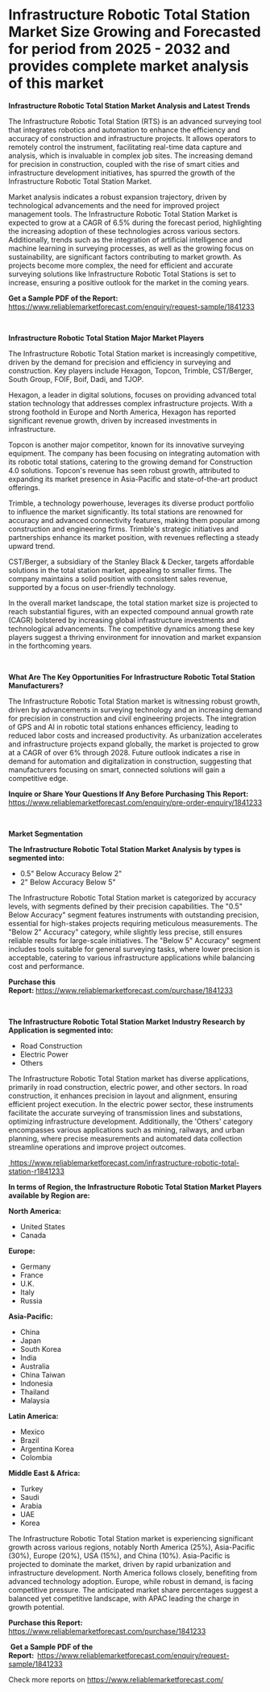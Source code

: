 <p><h1>Infrastructure Robotic Total Station Market Size Growing and Forecasted for period from 2025 - 2032 and provides complete market analysis of this market</h1></p><p><strong>Infrastructure Robotic Total Station Market Analysis and Latest Trends</strong></p>
<p><p>The Infrastructure Robotic Total Station (RTS) is an advanced surveying tool that integrates robotics and automation to enhance the efficiency and accuracy of construction and infrastructure projects. It allows operators to remotely control the instrument, facilitating real-time data capture and analysis, which is invaluable in complex job sites. The increasing demand for precision in construction, coupled with the rise of smart cities and infrastructure development initiatives, has spurred the growth of the Infrastructure Robotic Total Station Market.</p><p>Market analysis indicates a robust expansion trajectory, driven by technological advancements and the need for improved project management tools. The Infrastructure Robotic Total Station Market is expected to grow at a CAGR of 6.5% during the forecast period, highlighting the increasing adoption of these technologies across various sectors. Additionally, trends such as the integration of artificial intelligence and machine learning in surveying processes, as well as the growing focus on sustainability, are significant factors contributing to market growth. As projects become more complex, the need for efficient and accurate surveying solutions like Infrastructure Robotic Total Stations is set to increase, ensuring a positive outlook for the market in the coming years.</p></p>
<p><strong>Get a Sample PDF of the Report:&nbsp;</strong> <a href="https://www.reliablemarketforecast.com/enquiry/request-sample/1841233?utm_campaign=3225&utm_medium=2&utm_source=Github&utm_content=ia&utm_term=12042025&utm_id=infrastructure-robotic-total-station">https://www.reliablemarketforecast.com/enquiry/request-sample/1841233</a></p>
<p>&nbsp;</p>
<p><strong>Infrastructure Robotic Total Station Major Market Players</strong></p>
<p><p>The Infrastructure Robotic Total Station market is increasingly competitive, driven by the demand for precision and efficiency in surveying and construction. Key players include Hexagon, Topcon, Trimble, CST/Berger, South Group, FOIF, Boif, Dadi, and TJOP. </p><p>Hexagon, a leader in digital solutions, focuses on providing advanced total station technology that addresses complex infrastructure projects. With a strong foothold in Europe and North America, Hexagon has reported significant revenue growth, driven by increased investments in infrastructure.</p><p>Topcon is another major competitor, known for its innovative surveying equipment. The company has been focusing on integrating automation with its robotic total stations, catering to the growing demand for Construction 4.0 solutions. Topcon's revenue has seen robust growth, attributed to expanding its market presence in Asia-Pacific and state-of-the-art product offerings.</p><p>Trimble, a technology powerhouse, leverages its diverse product portfolio to influence the market significantly. Its total stations are renowned for accuracy and advanced connectivity features, making them popular among construction and engineering firms. Trimble's strategic initiatives and partnerships enhance its market position, with revenues reflecting a steady upward trend.</p><p>CST/Berger, a subsidiary of the Stanley Black & Decker, targets affordable solutions in the total station market, appealing to smaller firms. The company maintains a solid position with consistent sales revenue, supported by a focus on user-friendly technology.</p><p>In the overall market landscape, the total station market size is projected to reach substantial figures, with an expected compound annual growth rate (CAGR) bolstered by increasing global infrastructure investments and technological advancements. The competitive dynamics among these key players suggest a thriving environment for innovation and market expansion in the forthcoming years.</p></p>
<p>&nbsp;</p>
<p><strong>What Are The Key Opportunities For Infrastructure Robotic Total Station Manufacturers?</strong></p>
<p><p>The Infrastructure Robotic Total Station market is witnessing robust growth, driven by advancements in surveying technology and an increasing demand for precision in construction and civil engineering projects. The integration of GPS and AI in robotic total stations enhances efficiency, leading to reduced labor costs and increased productivity. As urbanization accelerates and infrastructure projects expand globally, the market is projected to grow at a CAGR of over 6% through 2028. Future outlook indicates a rise in demand for automation and digitalization in construction, suggesting that manufacturers focusing on smart, connected solutions will gain a competitive edge.</p></p>
<p><strong>Inquire or Share Your Questions If Any Before Purchasing This Report:</strong> <a href="https://www.reliablemarketforecast.com/enquiry/pre-order-enquiry/1841233?utm_campaign=3225&utm_medium=2&utm_source=Github&utm_content=ia&utm_term=12042025&utm_id=infrastructure-robotic-total-station">https://www.reliablemarketforecast.com/enquiry/pre-order-enquiry/1841233</a></p>
<p>&nbsp;</p>
<p><strong>Market Segmentation</strong></p>
<p><strong>The Infrastructure Robotic Total Station Market Analysis by types is segmented into:</strong></p>
<p><ul><li>0.5" Below Accuracy Below 2"</li><li>2" Below Accuracy Below 5"</li></ul></p>
<p><p>The Infrastructure Robotic Total Station market is categorized by accuracy levels, with segments defined by their precision capabilities. The "0.5" Below Accuracy" segment features instruments with outstanding precision, essential for high-stakes projects requiring meticulous measurements. The "Below 2" Accuracy" category, while slightly less precise, still ensures reliable results for large-scale initiatives. The "Below 5" Accuracy" segment includes tools suitable for general surveying tasks, where lower precision is acceptable, catering to various infrastructure applications while balancing cost and performance.</p></p>
<p><strong>Purchase this Report:&nbsp;</strong><a href="https://www.reliablemarketforecast.com/purchase/1841233?utm_campaign=3225&utm_medium=2&utm_source=Github&utm_content=ia&utm_term=12042025&utm_id=infrastructure-robotic-total-station">https://www.reliablemarketforecast.com/purchase/1841233</a></p>
<p>&nbsp;</p>
<p><strong>The Infrastructure Robotic Total Station Market Industry Research by Application is segmented into:</strong></p>
<p><ul><li>Road Construction</li><li>Electric Power</li><li>Others</li></ul></p>
<p><p>The Infrastructure Robotic Total Station market has diverse applications, primarily in road construction, electric power, and other sectors. In road construction, it enhances precision in layout and alignment, ensuring efficient project execution. In the electric power sector, these instruments facilitate the accurate surveying of transmission lines and substations, optimizing infrastructure development. Additionally, the 'Others' category encompasses various applications such as mining, railways, and urban planning, where precise measurements and automated data collection streamline operations and improve project outcomes.</p></p>
<p><a href="https://www.reliablemarketforecast.com/infrastructure-robotic-total-station-r1841233?utm_campaign=3225&utm_medium=2&utm_source=Github&utm_content=ia&utm_term=12042025&utm_id=infrastructure-robotic-total-station">&nbsp;https://www.reliablemarketforecast.com/infrastructure-robotic-total-station-r1841233</a></p>
<p><strong>In terms of Region, the Infrastructure Robotic Total Station Market Players available by Region are:</strong></p>
<p>
    <p> <strong> North America: </strong>
        <ul>
            <li>United States</li>
            <li>Canada</li>
        </ul>
        </p> 
    <p> <strong> Europe: </strong>
        <ul>
            <li>Germany</li>
            <li>France</li>
            <li>U.K.</li>
            <li>Italy</li>
            <li>Russia</li>
        </ul>
        </p> 
    <p> <strong> Asia-Pacific: </strong>
        <ul>
            <li>China</li>
            <li>Japan</li>
            <li>South Korea</li>
            <li>India</li>
            <li>Australia</li>
            <li>China Taiwan</li>
            <li>Indonesia</li>
            <li>Thailand</li>
            <li>Malaysia</li>
        </ul>
        </p> 
    <p> <strong> Latin America: </strong>
        <ul>
            <li>Mexico</li>
            <li>Brazil</li>
            <li>Argentina Korea</li>
            <li>Colombia</li>
        </ul>
        </p> 
    <p> <strong> Middle East & Africa: </strong>
        <ul>
            <li>Turkey</li>
            <li>Saudi</li>
            <li>Arabia</li>
            <li>UAE</li>
            <li>Korea</li>
        </ul>
    </p>
    </p>
<p><p>The Infrastructure Robotic Total Station market is experiencing significant growth across various regions, notably North America (25%), Asia-Pacific (30%), Europe (20%), USA (15%), and China (10%). Asia-Pacific is projected to dominate the market, driven by rapid urbanization and infrastructure development. North America follows closely, benefiting from advanced technology adoption. Europe, while robust in demand, is facing competitive pressure. The anticipated market share percentages suggest a balanced yet competitive landscape, with APAC leading the charge in growth potential.</p></p>
<p><strong>Purchase this Report: </strong><a href="https://www.reliablemarketforecast.com/purchase/1841233?utm_campaign=3225&utm_medium=2&utm_source=Github&utm_content=ia&utm_term=12042025&utm_id=infrastructure-robotic-total-station">https://www.reliablemarketforecast.com/purchase/1841233</a></p>
<p>&nbsp;<strong>Get a Sample PDF of the Report:&nbsp;&nbsp;</strong><a href="https://www.reliablemarketforecast.com/enquiry/request-sample/1841233?utm_campaign=3225&utm_medium=2&utm_source=Github&utm_content=ia&utm_term=12042025&utm_id=infrastructure-robotic-total-station">https://www.reliablemarketforecast.com/enquiry/request-sample/1841233</a></p>
<p><strong></strong></p>
<p>Check more reports on <a href="https://www.reliablemarketforecast.com/?utm_campaign=3225&utm_medium=2&utm_source=Github&utm_content=ia&utm_term=12042025&utm_id=infrastructure-robotic-total-station">https://www.reliablemarketforecast.com/</a></p>
